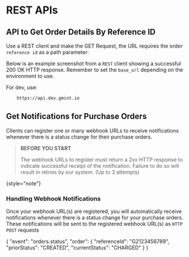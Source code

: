 # REST APIs

<show-structure for="chapter,procedure" depth="1"/>

## API to Get Order Details By Reference ID

Use a REST client and make the GET Request, the URL requires the order `reference id` as a path parameter:


<api-doc openapi-path="../api/spec.yml">
<api-endpoint endpoint="/massivetransaction/api/ext/v1/transactions/{referenceId}" method="GET"></api-endpoint>
</api-doc>


Below is an example screenshot from a `REST` client showing a successful 200 OK HTTP response.
Remember to set the `base_url` depending on the environment to use.

For dev, use:

```bash
    https://api.dev.gmint.io
   ```

## Get Notifications for Purchase Orders

Clients can register one or many webhook URLs to receive notifications whenever there is a status change for their
purchase orders.

> **BEFORE YOU START**
>
> The webhook URLs to register must return a 2xx HTTP response to indicate successful receipt of the notification. 
> Failure to do so will result in retries by our system. (Up to 3 attempts)
> 
{style="note"}

<api-doc openapi-path="../api/spec_2.yml"/>

### Handling Webhook Notifications 

<p>Once your webhook URL(s) are registered, you will automatically receive notifications whenever there is a status
change for your purchase orders. These notifications will be sent to the registered webhook URL(s) as <code>HTTP POST</code>
requests</p>

<code-block lang="JSON">
{
 "event": "orders.status",
 "order": {
 "referenceId": "G2123456789",
 "priorStatus": "CREATED",
 "currentStatus": "CHARGED"
 }
}
</code-block>
